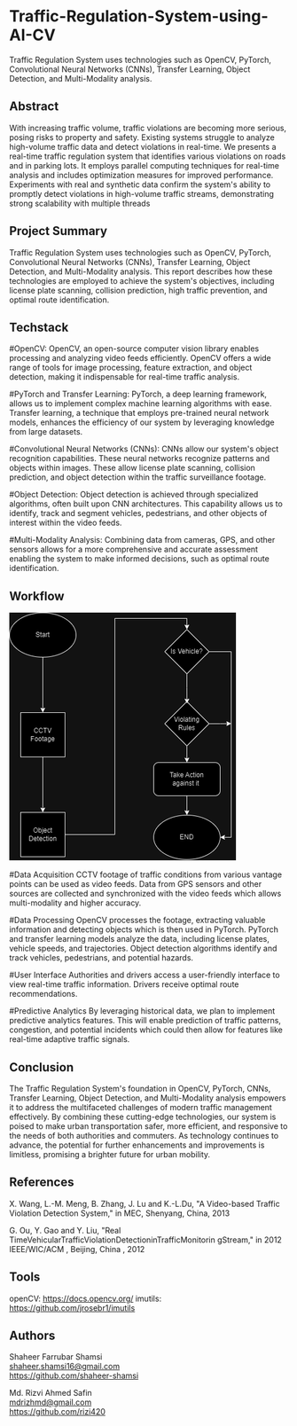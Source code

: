 # Traffic-Regulation-System-using-AI-CV
Traffic Regulation System uses technologies such as OpenCV, PyTorch, Convolutional Neural Networks (CNNs), Transfer Learning, Object Detection, and Multi-Modality analysis. 


## Abstract
With increasing traffic volume, traffic violations are becoming more serious, posing risks to property and safety. Existing systems struggle to analyze high-volume traffic data and detect violations in real-time. We presents a real-time traffic regulation system that identifies various violations on roads and in parking lots. It employs parallel computing techniques for real-time analysis and includes optimization measures for improved performance. Experiments with real and synthetic data confirm the system's ability to promptly detect violations in high-volume traffic streams, demonstrating strong scalability with multiple threads

## Project Summary
Traffic Regulation System uses technologies such as OpenCV, PyTorch, Convolutional Neural Networks (CNNs), Transfer Learning, Object Detection, and Multi-Modality analysis. This report describes how these technologies are employed to achieve the system's objectives, including license plate scanning, collision prediction, high traffic prevention, and optimal route identification.

## Techstack
#OpenCV:
OpenCV, an open-source computer vision library enables processing and analyzing video feeds efficiently. OpenCV offers a wide range of tools for image processing, feature extraction, and object detection, making it indispensable for real-time traffic analysis.

#PyTorch and Transfer Learning:
PyTorch, a deep learning framework, allows us to implement complex machine learning algorithms with ease. Transfer learning, a technique that employs pre-trained neural network models, enhances the efficiency of our system by leveraging knowledge from large datasets.

#Convolutional Neural Networks (CNNs):
CNNs allow our system's object recognition capabilities. These neural networks recognize patterns and objects within images. These allow license plate scanning, collision prediction, and object detection within the traffic surveillance footage.

#Object Detection:
Object detection is achieved through specialized algorithms, often built upon CNN architectures. This capability allows us to identify, track and segment vehicles, pedestrians, and other objects of interest within the video feeds.

#Multi-Modality Analysis: 
Combining data from cameras, GPS, and other sensors allows for a more comprehensive and accurate assessment enabling the system to make informed decisions, such as optimal route identification.

## Workflow
![FlowDiagram](images/flow.png)

#Data Acquisition
CCTV footage of traffic conditions from various vantage points can be used as video feeds. Data from GPS sensors and other sources are collected and synchronized with the video feeds which allows multi-modality and higher accuracy.

#Data Processing
OpenCV processes the footage, extracting valuable information and detecting objects which is then used in PyTorch. PyTorch and transfer learning models analyze the data, including license plates, vehicle speeds, and trajectories. Object detection algorithms identify and track vehicles, pedestrians, and potential hazards.

#User Interface
Authorities and drivers access a user-friendly interface to view real-time traffic information. Drivers receive optimal route recommendations.

#Predictive Analytics
By leveraging historical data, we plan to implement predictive analytics features. This will enable prediction of traffic patterns, congestion, and potential incidents which could then allow for features like real-time adaptive traffic signals.

## Conclusion
The Traffic Regulation System's foundation in OpenCV, PyTorch, CNNs, Transfer Learning, Object Detection, and Multi-Modality analysis empowers it to address the multifaceted challenges of modern traffic management effectively. By combining these cutting-edge technologies, our system is poised to make urban transportation safer, more efficient, and responsive to the needs of both authorities and commuters. As technology continues to advance, the potential for further enhancements and improvements is limitless, promising a brighter future for urban mobility.


## References
X. Wang, L.-M. Meng, B. Zhang, J. Lu and K.-L.Du, "A Video-based Traffic Violation Detection System," in MEC, Shenyang, China, 2013 

G. Ou, Y. Gao and Y. Liu, "Real TimeVehicularTrafficViolationDetectioninTrafficMonitorin gStream," in 2012 IEEE/WIC/ACM , Beijing, China , 2012 

## Tools
openCV: https://docs.opencv.org/
imutils: https://github.com/jrosebr1/imutils 

## Authors
Shaheer Farrubar Shamsi<br>
shaheer.shamsi16@gmail.com<br>
https://github.com/shaheer-shamsi<br>

Md. Rizvi Ahmed Safin<br>
mdrizhmd@gmail.com<br>
https://github.com/rizi420<br>

